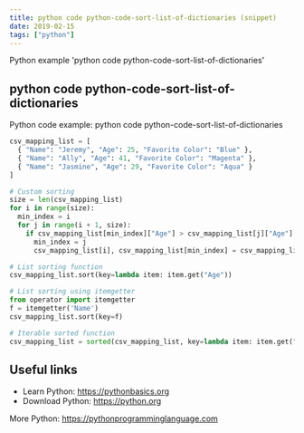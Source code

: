 ```yaml
---
title: python code python-code-sort-list-of-dictionaries (snippet)
date: 2019-02-15
tags: ["python"]
---
```

Python example 'python code python-code-sort-list-of-dictionaries'


## python code python-code-sort-list-of-dictionaries

Python code example: python code python-code-sort-list-of-dictionaries

```python
csv_mapping_list = [
  { "Name": "Jeremy", "Age": 25, "Favorite Color": "Blue" }, 
  { "Name": "Ally", "Age": 41, "Favorite Color": "Magenta" }, 
  { "Name": "Jasmine", "Age": 29, "Favorite Color": "Aqua" }
]

# Custom sorting
size = len(csv_mapping_list)
for i in range(size): 
  min_index = i 
  for j in range(i + 1, size): 
    if csv_mapping_list[min_index]["Age"] > csv_mapping_list[j]["Age"]: 
      min_index = j 
      csv_mapping_list[i], csv_mapping_list[min_index] = csv_mapping_list[min_index], csv_mapping_list[i]

# List sorting function
csv_mapping_list.sort(key=lambda item: item.get("Age"))

# List sorting using itemgetter
from operator import itemgetter
f = itemgetter('Name')
csv_mapping_list.sort(key=f)

# Iterable sorted function
csv_mapping_list = sorted(csv_mapping_list, key=lambda item: item.get("Age"))


```

## Useful links

- Learn Python: https://pythonbasics.org
- Download Python: https://python.org

More Python: https://pythonprogramminglanguage.com
